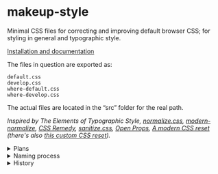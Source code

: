 # makeup-style

Minimal CSS files for correcting and improving default browser CSS; for styling in general and typographic style.

[Installation and documentation](https://some.makeup/style)

The files in question are exported as:

```
default.css
develop.css
where-default.css
where-develop.css
```

The actual files are located in the “src” folder for the real path.

*Inspired by The Elements of Typographic Style, [normalize.css][nc], [modern-normalize][mn], [CSS Remedy][cr], [sanitize.css][sc], [Open Props][op], [A modern CSS reset][amcr] (there's also [this custom CSS reset][mccr]).*

<details>

<summary>Plans</summary>

Plan v2:

- Support variable font, e.g., for `b, strong`.
- [-] Wrap stuff in `:where()` or use `@layer`. *`:where()` is available in alt. files.*

Nope:

- Remove `[hidden]` ... `display: none`? Should be implemented in all used browsers now. *No! It's for maintaining behaviour.*

default.css maybes:

- Let SVG scale without boundaries:

	```css
	img[src$=".svg"] {
		width: 100%;
		height: auto;
		max-width: none;
	}
	```

</details>

<details>

<summary>Naming process</summary>

- ( ) default.css, developer.css, space.css, typography.css (for potential style-some)
- (-) default.css, develop.css, (space.css, typography.css)

</details>

<details>

<summary>History</summary>

makeup-style is the updated remake of [Floor Typography CSS](https://floortypography.vercel.app).

Changes from Floor Typography CSS v22:

- Updated default CSS revising and normalizing, more tested.
- Less files and features, more quality.
- `--line-span` var for headings (not `--h…-min-font-size`).
- `--space` var for controlling spacing (not `--spacer`).
	- Space is not removed for sub-lists (would cause unexpected list styles if parent list was styled unconventional. Rather remove margin for sub-lists in containers of choice).
</details>

[amcr]: https://piccalil.li/blog/a-modern-css-reset/
[cc]: https://cube.fyi/
[cr]: https://github.com/jensimmons/cssremedy
[mn]: https://github.com/sindresorhus/modern-normalize
[mccr]: https://www.joshwcomeau.com/css/custom-css-reset/
[nc]: https://github.com/necolas/normalize.css/
[op]: https://open-props.style/
[sc]: https://github.com/csstools/sanitize.css
